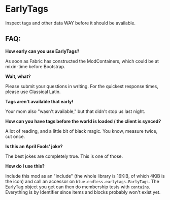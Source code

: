 # EarlyTags
Inspect tags and other data WAY before it should be available.

## FAQ:

**How early can you use EarlyTags?**

As soon as Fabric has constructed the ModContainers, which could be at mixin-time before Bootstrap.


**Wait, what?**

Please submit your questions in writing. For the quickest response times, please use Classical Latin.


**Tags aren't available that early!**

Your mom also "wasn't available," but that didn't stop us last night.


**How can you have tags before the world is loaded / the client is synced?**

A lot of reading, and a little bit of black magic. You know, measure twice, cut once.


**Is this an April Fools' joke?**

The best jokes are completely true. This is one of those.


**How do I use this?**

Include this mod as an "include" (the whole library is 16KiB, of which 4KiB is the icon) and call an accessor on `blue.endless.earlytags.EarlyTags`. The EarlyTag object you get can then do membership tests with `contains`. Everything is by Identifier since items and blocks probably won't exist yet.

